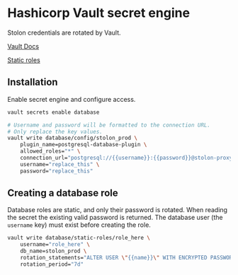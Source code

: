 # Hashicorp Vault secret engine

Stolon credentials are rotated by Vault.

[Vault Docs](https://www.vaultproject.io/docs/secrets/databases/postgresql)

[Static roles](https://learn.hashicorp.com/tutorials/vault/database-creds-rotation)

## Installation

Enable secret engine and configure access.

```sh
vault secrets enable database

# Username and password will be formatted to the connection URL.
# Only replace the key values.
vault write database/config/stolon_prod \
    plugin_name=postgresql-database-plugin \
    allowed_roles="*" \
    connection_url="postgresql://{{username}}:{{password}}@stolon-proxy:5432/postgres?sslmode=disable" \
    username="replace_this" \
    password="replace_this"
```

## Creating a database role

Database roles are static, and only their password is rotated. When reading the secret the existing valid password is returned. The database user (the `username` key) must exist before creating the role.

```sh
vault write database/static-roles/role_here \
    username="role_here" \
    db_name=stolon_prod \
    rotation_statements="ALTER USER \"{{name}}\" WITH ENCRYPTED PASSWORD '{{password}}';" \
    rotation_period="7d"
```
